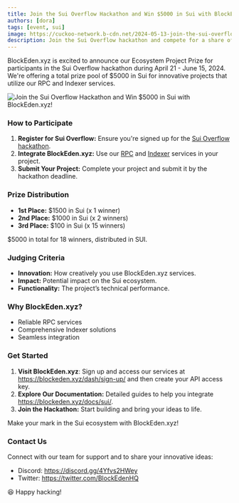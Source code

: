 ```yaml
---
title: Join the Sui Overflow Hackathon and Win $5000 in Sui with BlockEden.xyz!
authors: [dora]
tags: [event, sui]
image: https://cuckoo-network.b-cdn.net/2024-05-13-join-the-sui-overflow-hackathon-and-win-5000-in-sui-with-blockedenxyz.webp
description: Join the Sui Overflow hackathon and compete for a share of $5000 in Sui by integrating BlockEden.xyz's RPC and Indexer services. Learn how to participate, the prize distribution, and judging criteria in our latest blog post. Discover the benefits of using BlockEden.xyz and start building your innovative project today!
---
```


BlockEden.xyz is excited to announce our Ecosystem Project Prize for participants in the Sui Overflow hackathon during April 21 - June 15, 2024. We're offering a total prize pool of $5000 in Sui for innovative projects that utilize our RPC and Indexer services.

![Join the Sui Overflow Hackathon and Win $5000 in Sui with BlockEden.xyz!](https://cuckoo-network.b-cdn.net/2024-05-13-join-the-sui-overflow-hackathon-and-win-5000-in-sui-with-blockedenxyz.webp "Join the Sui Overflow Hackathon and Win $5000 in Sui with BlockEden.xyz!")

### How to Participate

1. **Register for Sui Overflow:** Ensure you're signed up for the [Sui Overflow hackathon](https://sui.io/overflow).
2. **Integrate BlockEden.xyz:** Use our [RPC](https://blockeden.xyz/api-marketplace/sui) and [Indexer](https://blockeden.xyz/api-marketplace/sui-indexer) services in your project.
3. **Submit Your Project:** Complete your project and submit it by the hackathon deadline.

### Prize Distribution

- **1st Place:** $1500 in Sui (x 1 winner)
- **2nd Place:** $1000 in Sui (x 2 winners)
- **3rd Place:** $100 in Sui (x 15 winners)

$5000 in total for 18 winners, distributed in SUI.

### Judging Criteria

- **Innovation:** How creatively you use BlockEden.xyz services.
- **Impact:** Potential impact on the Sui ecosystem.
- **Functionality:** The project’s technical performance.

### Why BlockEden.xyz?

- Reliable RPC services
- Comprehensive Indexer solutions
- Seamless integration

### Get Started

1. **Visit BlockEden.xyz**: Sign up and access our services at https://blockeden.xyz/dash/sign-up/ and then create your API access key.
2. **Explore Our Documentation:** Detailed guides to help you integrate https://blockeden.xyz/docs/sui/.
3. **Join the Hackathon:** Start building and bring your ideas to life.

Make your mark in the Sui ecosystem with BlockEden.xyz!

### Contact Us

Connect with our team for support and to share your innovative ideas:

- Discord: https://discord.gg/4Yfvs2HWey
- Twitter: https://twitter.com/BlockEdenHQ

[//]: # (- Source Link: https://blockeden.xyz/blog/2024/05/13/join-the-sui-overflow-hackathon-and-win-5000-in-sui-with-blockedenxyz/)

😆 Happy hacking!
